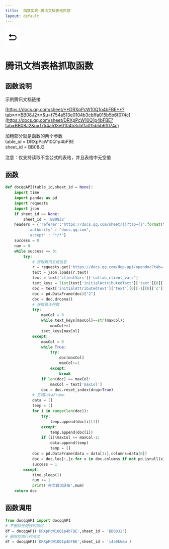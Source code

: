 ```yaml
---
title:  函数实现-腾讯文档表格抓取
layout: default
---
```

[![返回](/assets/images/back.png)](../../../../2022/07/05/Python_Index.html)

# 腾讯文档表格抓取函数

## 函数说明
示例腾讯文档链接

[https://docs.qq.com/sheet/**DRXpPcW10Q1p4bFBE**?tab=**BB08J2**&u=f754a513e0104b3cbffa015b5b6f074c](https://docs.qq.com/sheet/DRXpPcW10Q1p4bFBE?tab=BB08J2&u=f754a513e0104b3cbffa015b5b6f074c)

加粗部分就是函数的两个参数  
table_id = DRXpPcW10Q1p4bFBE  
sheet_id = BB08J2  

注意：仅支持读取不含公式的表格，并且表格中无空值
## 函数
```python
def docqqAPI(table_id,sheet_id = None):
    import time
    import pandas as pd
    import requests
    import json
    if sheet_id == None:
        sheet_id = 'BB08J2'
    headers = {'referer':"https://docs.qq.com/sheet/{}?tab={}".format(table_id,sheet_id),
          'authority' : "docs.qq.com",
          'accept' : "*/*"}
    success = 0
    num = 0
    while success == 0:
        try:
            # 获取腾讯文档信息
            r = requests.get('https://docs.qq.com/dop-api/opendoc?tab={}&id={}&outformat=1&normal=1'.format(sheet_id,table_id),headers=headers)
            text = json.loads(r.text)
            text = text['clientVars']['collab_client_vars']
            text_keys = list(text['initialAttributedText']['text'][0][-1][0]['c'][1].keys())
            doc = text['initialAttributedText']['text'][0][-1][0]['c'][1].values()
            doc = pd.DataFrame(doc)["2"]
            doc = doc.dropna()
            # 获取最大列数
            try:
                maxCol = 0
                while text_keys[maxCol]==str(maxCol):
                    maxCol+=1
                text_keys[maxCol]
            except:
                maxCol = 0
                while True:
                    try:
                        doc[maxCol]
                        maxCol+=1
                    except:
                        break
                if len(doc) == maxCol:
                    maxCol = text['maxCol']
                doc = doc.reset_index(drop=True)
            # 生成DataFrame
            data = []
            temp = []
            for i in range(len(doc)):
                try:
                    temp.append(doc[i][1])
                except:
                    temp.append(doc[i])
                if (i)%maxCol == maxCol-1:
                    data.append(temp)
                    temp = []
            doc = pd.DataFrame(data = data[1:],columns=data[0])
            doc = doc.loc[:,[x for x in doc.columns if not pd.isnull(x)]]
            success = 1
        except:
            time.sleep(1)
            num += 1
            print('再次尝试获取',num)
    return doc
```

## 函数调用
```python
from docqqAPI import docqqAPI
# 不删除任何行列测试
df = docqqAPI('DRXpPcW10Q1p4bFBE',sheet_id = 'BB08J2')
# 删除空白行列测试
df = docqqAPI('DRXpPcW10Q1p4bFBE',sheet_id = 'i4a0k6&u')
```